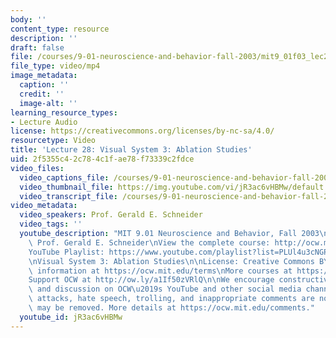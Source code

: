 ```yaml
---
body: ''
content_type: resource
description: ''
draft: false
file: /courses/9-01-neuroscience-and-behavior-fall-2003/mit9_01f03_lec28_360p_16_9.mp4
file_type: video/mp4
image_metadata:
  caption: ''
  credit: ''
  image-alt: ''
learning_resource_types:
- Lecture Audio
license: https://creativecommons.org/licenses/by-nc-sa/4.0/
resourcetype: Video
title: 'Lecture 28: Visual System 3: Ablation Studies'
uid: 2f5355c4-2c78-4c1f-ae78-f73339c2fdce
video_files:
  video_captions_file: /courses/9-01-neuroscience-and-behavior-fall-2003/1--bWqBJwOMrgIitUR1_X21L4ek1K7sHz_transcript.webvtt
  video_thumbnail_file: https://img.youtube.com/vi/jR3ac6vHBMw/default.jpg
  video_transcript_file: /courses/9-01-neuroscience-and-behavior-fall-2003/1--bWqBJwOMrgIitUR1_X21L4ek1K7sHz_transcript.pdf
video_metadata:
  video_speakers: Prof. Gerald E. Schneider
  video_tags: ''
  youtube_description: "MIT 9.01 Neuroscience and Behavior, Fall 2003\nInstructor:\
    \ Prof. Gerald E. Schneider\nView the complete course: http://ocw.mit.edu/courses/brain-and-cognitive-sciences/9-01-neuroscience-and-behavior-fall-2003\n\
    YouTube Playlist: https://www.youtube.com/playlist?list=PLUl4u3cNGP63U7FmbKD9KClb-94dyPJim\n\
    \nVisual System 3: Ablation Studies\n\nLicense: Creative Commons BY-NC-SA\nMore\
    \ information at https://ocw.mit.edu/terms\nMore courses at https://ocw.mit.edu\n\
    Support OCW at http://ow.ly/a1If50zVRlQ\n\nWe encourage constructive comments\
    \ and discussion on OCW\u2019s YouTube and other social media channels. Personal\
    \ attacks, hate speech, trolling, and inappropriate comments are not allowed and\
    \ may be removed. More details at https://ocw.mit.edu/comments."
  youtube_id: jR3ac6vHBMw
---
```

